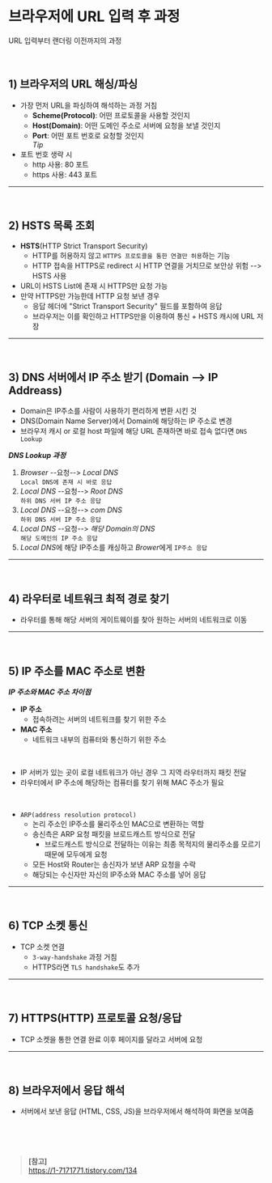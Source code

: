 # 브라우저에 URL 입력 후 과정

URL 입력부터 랜더링 이전까지의 과정

<br>

## 1) **브라우저의 URL 해싱/파싱**

- 가장 먼저 URL을 파싱하여 해석하는 과정 거침
  - **Scheme(Protocol)**: 어떤 프로토콜을 사용할 것인지
  - **Host(Domain)**: 어떤 도메인 주소로 서버에 요청을 보낼 것인지
  - **Port**: 어떤 포트 번호로 요청할 것인지
    <br>
    _Tip_
- 포트 번호 생략 시
  - http 사용: 80 포트
  - https 사용: 443 포트

---

<br>

## 2) **HSTS 목록 조회**

- **HSTS**(HTTP Strict Transport Security)
  - HTTP를 허용하지 않고 `HTTPS 프로토콜을 통한 연결만 허용`하는 기능
  - HTTP 접속을 HTTPS로 redirect 시 HTTP 연결을 거치므로 보안상 위험 --> HSTS 사용
- URL이 HSTS List에 존재 시 HTTPS만 요청 가능
- 만약 HTTPS만 가능한데 HTTP 요청 보낸 경우
  - 응답 헤더에 "Strict Transport Security" 필드를 포함하여 응답
  - 브라우저는 이를 확인하고 HTTPS만을 이용하여 통신 + HSTS 캐시에 URL 저장

---

<br>

## 3) **DNS 서버에서 IP 주소 받기** (Domain --> IP Addreass)

- Domain은 IP주소를 사람이 사용하기 편리하게 변환 시킨 것
- DNS(Domain Name Server)에서 Domain에 해당하는 IP 주소로 변경
- 브라우저 캐시 or 로컬 host 파일에 해당 URL 존재하면 바로 접속 없다면 `DNS Lookup`

**_DNS Lookup 과정_**

1. _Browser_ --요청--> _Local DNS_ <br>`Local DNS에 존재 시 바로 응답`
2. _Local DNS_ --요청--> _Root DNS_ <br>`하위 DNS 서버 IP 주소 응답`
3. _Local DNS_ --요청--> _com DNS_ <br>`하위 DNS 서버 IP 주소 응답`
4. _Local DNS_ --요청--> _해당 Domain의 DNS_ <br> `해당 도메인의 IP 주소 응답`
5. *Local DNS*에 해당 IP주소를 캐싱하고 *Brower*에게 `IP주소 응답`

---

<br>

## 4) **라우터로 네트워크 최적 경로 찾기**

- 라우터를 통해 해당 서버의 게이트웨이를 찾아 원하는 서버의 네트워크로 이동

---

<br>

## 5) **IP 주소를 MAC 주소로 변환**

**_IP 주소와 MAC 주소 차이점_**

- **IP 주소**
  - 접속하려는 서버의 네트워크를 찾기 위한 주소
- **MAC 주소**
  - 네트워크 내부의 컴퓨터와 통신하기 위한 주소

<br>

- IP 서버가 있는 곳이 로컬 네트워크가 아닌 경우 그 지역 라우터까지 패킷 전달
- 라우터에서 IP 주소에 해당하는 컴퓨터를 찾기 위해 MAC 주소가 필요

<br>

- `ARP(address resolution protocol)`
  - 논리 주소인 IP주소를 물리주소인 MAC으로 변환하는 역할
  - 송신측은 ARP 요청 패킷을 브로드캐스트 방식으로 전달
    - 브로드캐스트 방식으로 전달하는 이유는 최종 목적지의 물리주소를 모르기 때문에 모두에게 요청
  - 모든 Host와 Router는 송신자가 보낸 ARP 요청을 수락
  - 해당되는 수신자만 자신의 IP주소와 MAC 주소를 넣어 응답

---

<br>

## 6) **TCP 소켓 통신**

- TCP 소켓 연결
  - `3-way-handshake` 과정 거침
  - HTTPS라면 `TLS handshake`도 추가

---

<br>

## 7) **HTTPS(HTTP) 프로토콜 요청/응답**

- TCP 소켓을 통한 연결 완료 이후 페이지를 달라고 서버에 요청

---

<br>

## 8) **브라우저에서 응답 해석**

- 서버에서 보낸 응답 (HTML, CSS, JS)을 브라우저에서 해석하여 화면을 보여줌

<br>
<br>
<br>

> **[참고]**<br>https://1-7171771.tistory.com/134
